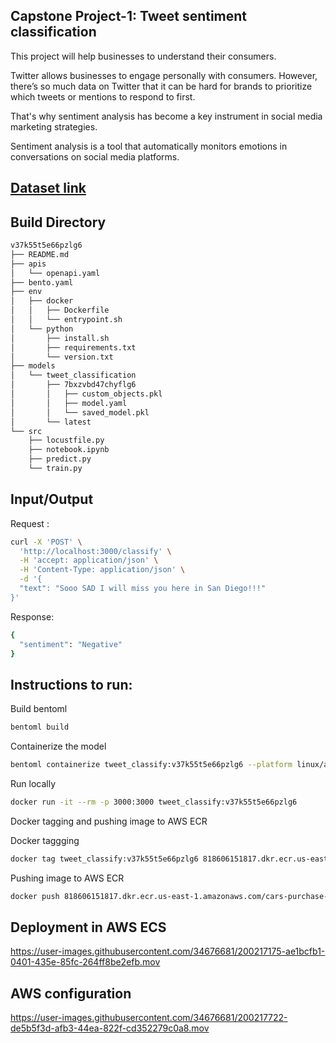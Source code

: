
## Capstone Project-1: Tweet sentiment classification

This project will help businesses to understand their consumers.

Twitter allows businesses to engage personally with consumers. However, there’s so much data on Twitter that it can be hard for brands to prioritize which tweets or mentions to respond to first.

That's why sentiment analysis has become a key instrument in social media marketing strategies.

Sentiment analysis is a tool that automatically monitors emotions in conversations on social media platforms.

##  [Dataset link]([https://www.kaggle.com/datasets/gabrielsantello/cars-purchase-decision-dataset](https://www.kaggle.com/competitions/tweet-sentiment-extraction))


## Build Directory

```sh
v37k55t5e66pzlg6
├── README.md
├── apis
│   └── openapi.yaml
├── bento.yaml
├── env
│   ├── docker
│   │   ├── Dockerfile
│   │   └── entrypoint.sh
│   └── python
│       ├── install.sh
│       ├── requirements.txt
│       └── version.txt
├── models
│   └── tweet_classification
│       ├── 7bxzvbd47chyflg6
│       │   ├── custom_objects.pkl
│       │   ├── model.yaml
│       │   └── saved_model.pkl
│       └── latest
└── src
    ├── locustfile.py
    ├── notebook.ipynb
    ├── predict.py
    └── train.py
```

## Input/Output
Request :

```sh
curl -X 'POST' \
  'http://localhost:3000/classify' \
  -H 'accept: application/json' \
  -H 'Content-Type: application/json' \
  -d '{
  "text": "Sooo SAD I will miss you here in San Diego!!!"
}'
```

Response:
```sh
{
  "sentiment": "Negative"
}
```


## Instructions to run:

Build bentoml 
```sh
bentoml build
```

Containerize the model
```sh
bentoml containerize tweet_classify:v37k55t5e66pzlg6 --platform linux/amd64
```

Run locally
```sh
docker run -it --rm -p 3000:3000 tweet_classify:v37k55t5e66pzlg6
```

Docker tagging and pushing image to AWS ECR

Docker taggging
```sh
docker tag tweet_classify:v37k55t5e66pzlg6 818606151817.dkr.ecr.us-east-1.amazonaws.com/cars-purchase-decision-clasification:latest
```

Pushing image to AWS ECR
```sh
docker push 818606151817.dkr.ecr.us-east-1.amazonaws.com/cars-purchase-decision-clasification:latest
```

## Deployment in AWS ECS 

https://user-images.githubusercontent.com/34676681/200217175-ae1bcfb1-0401-435e-85fc-264ff8be2efb.mov


## AWS configuration 

https://user-images.githubusercontent.com/34676681/200217722-de5b5f3d-afb3-44ea-822f-cd352279c0a8.mov
